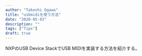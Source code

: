 ```yaml
---
author: "Takeshi Ogawa"
title: "usbmidiを使う方法"
date: "2020-05-03"
description: ""
tags: ["Tips"]
draft: true
---
```


NXPのUSB Device StackでUSB MIDIを実装する方法を紹介する。

